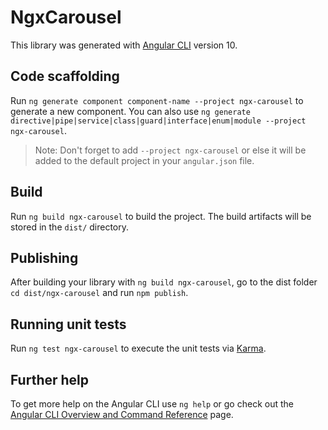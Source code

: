 # NgxCarousel

This library was generated with [Angular CLI](https://github.com/angular/angular-cli) version 10.

## Code scaffolding

Run `ng generate component component-name --project ngx-carousel` to generate a new component. You can also use `ng generate directive|pipe|service|class|guard|interface|enum|module --project ngx-carousel`.
> Note: Don't forget to add `--project ngx-carousel` or else it will be added to the default project in your `angular.json` file. 

## Build

Run `ng build ngx-carousel` to build the project. The build artifacts will be stored in the `dist/` directory.

## Publishing

After building your library with `ng build ngx-carousel`, go to the dist folder `cd dist/ngx-carousel` and run `npm publish`.

## Running unit tests

Run `ng test ngx-carousel` to execute the unit tests via [Karma](https://karma-runner.github.io).

## Further help

To get more help on the Angular CLI use `ng help` or go check out the [Angular CLI Overview and Command Reference](https://angular.io/cli) page.
